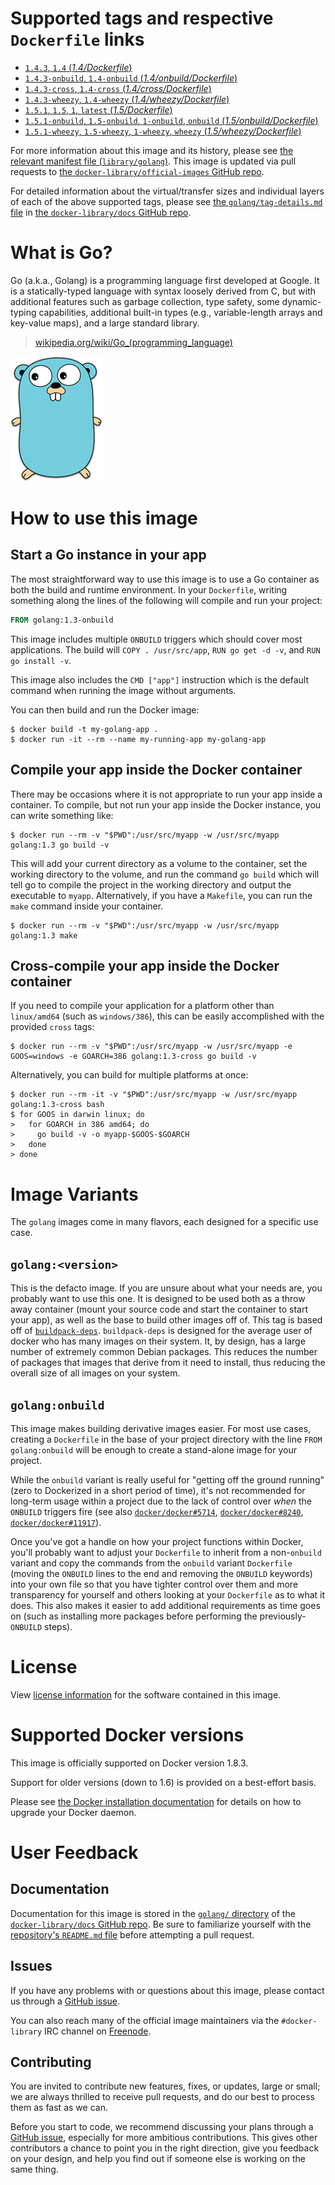 # Supported tags and respective `Dockerfile` links

-	[`1.4.3`, `1.4` (*1.4/Dockerfile*)](https://github.com/docker-library/golang/blob/a4f3927494b48c7bdb6ea6edac8f89818853b45b/1.4/Dockerfile)
-	[`1.4.3-onbuild`, `1.4-onbuild` (*1.4/onbuild/Dockerfile*)](https://github.com/docker-library/golang/blob/3427e88341de17a4d8921b859180a2649e1ab96e/1.4/onbuild/Dockerfile)
-	[`1.4.3-cross`, `1.4-cross` (*1.4/cross/Dockerfile*)](https://github.com/docker-library/golang/blob/3427e88341de17a4d8921b859180a2649e1ab96e/1.4/cross/Dockerfile)
-	[`1.4.3-wheezy`, `1.4-wheezy` (*1.4/wheezy/Dockerfile*)](https://github.com/docker-library/golang/blob/a4f3927494b48c7bdb6ea6edac8f89818853b45b/1.4/wheezy/Dockerfile)
-	[`1.5.1`, `1.5`, `1`, `latest` (*1.5/Dockerfile*)](https://github.com/docker-library/golang/blob/51d6eacd41fe80d41105142b9ad32f575082970f/1.5/Dockerfile)
-	[`1.5.1-onbuild`, `1.5-onbuild`, `1-onbuild`, `onbuild` (*1.5/onbuild/Dockerfile*)](https://github.com/docker-library/golang/blob/f1f65c0ab0097a5e3d079d5a74e2468e8d47563d/1.5/onbuild/Dockerfile)
-	[`1.5.1-wheezy`, `1.5-wheezy`, `1-wheezy`, `wheezy` (*1.5/wheezy/Dockerfile*)](https://github.com/docker-library/golang/blob/51d6eacd41fe80d41105142b9ad32f575082970f/1.5/wheezy/Dockerfile)

For more information about this image and its history, please see [the relevant manifest file (`library/golang`)](https://github.com/docker-library/official-images/blob/master/library/golang). This image is updated via pull requests to [the `docker-library/official-images` GitHub repo](https://github.com/docker-library/official-images).

For detailed information about the virtual/transfer sizes and individual layers of each of the above supported tags, please see [the `golang/tag-details.md` file](https://github.com/docker-library/docs/blob/master/golang/tag-details.md) in [the `docker-library/docs` GitHub repo](https://github.com/docker-library/docs).

# What is Go?

Go (a.k.a., Golang) is a programming language first developed at Google. It is a statically-typed language with syntax loosely derived from C, but with additional features such as garbage collection, type safety, some dynamic-typing capabilities, additional built-in types (e.g., variable-length arrays and key-value maps), and a large standard library.

> [wikipedia.org/wiki/Go_(programming_language)](http://en.wikipedia.org/wiki/Go_%28programming_language%29)

![logo](https://raw.githubusercontent.com/docker-library/docs/master/golang/logo.png)

# How to use this image

## Start a Go instance in your app

The most straightforward way to use this image is to use a Go container as both the build and runtime environment. In your `Dockerfile`, writing something along the lines of the following will compile and run your project:

```dockerfile
FROM golang:1.3-onbuild
```

This image includes multiple `ONBUILD` triggers which should cover most applications. The build will `COPY . /usr/src/app`, `RUN go get -d -v`, and `RUN
go install -v`.

This image also includes the `CMD ["app"]` instruction which is the default command when running the image without arguments.

You can then build and run the Docker image:

```console
$ docker build -t my-golang-app .
$ docker run -it --rm --name my-running-app my-golang-app
```

## Compile your app inside the Docker container

There may be occasions where it is not appropriate to run your app inside a container. To compile, but not run your app inside the Docker instance, you can write something like:

```console
$ docker run --rm -v "$PWD":/usr/src/myapp -w /usr/src/myapp golang:1.3 go build -v
```

This will add your current directory as a volume to the container, set the working directory to the volume, and run the command `go build` which will tell go to compile the project in the working directory and output the executable to `myapp`. Alternatively, if you have a `Makefile`, you can run the `make` command inside your container.

```console
$ docker run --rm -v "$PWD":/usr/src/myapp -w /usr/src/myapp golang:1.3 make
```

## Cross-compile your app inside the Docker container

If you need to compile your application for a platform other than `linux/amd64` (such as `windows/386`), this can be easily accomplished with the provided `cross` tags:

```console
$ docker run --rm -v "$PWD":/usr/src/myapp -w /usr/src/myapp -e GOOS=windows -e GOARCH=386 golang:1.3-cross go build -v
```

Alternatively, you can build for multiple platforms at once:

```console
$ docker run --rm -it -v "$PWD":/usr/src/myapp -w /usr/src/myapp golang:1.3-cross bash
$ for GOOS in darwin linux; do
>   for GOARCH in 386 amd64; do
>     go build -v -o myapp-$GOOS-$GOARCH
>   done
> done
```

# Image Variants

The `golang` images come in many flavors, each designed for a specific use case.

## `golang:<version>`

This is the defacto image. If you are unsure about what your needs are, you probably want to use this one. It is designed to be used both as a throw away container (mount your source code and start the container to start your app), as well as the base to build other images off of. This tag is based off of [`buildpack-deps`](https://registry.hub.docker.com/_/buildpack-deps/). `buildpack-deps` is designed for the average user of docker who has many images on their system. It, by design, has a large number of extremely common Debian packages. This reduces the number of packages that images that derive from it need to install, thus reducing the overall size of all images on your system.

## `golang:onbuild`

This image makes building derivative images easier. For most use cases, creating a `Dockerfile` in the base of your project directory with the line `FROM golang:onbuild` will be enough to create a stand-alone image for your project.

While the `onbuild` variant is really useful for "getting off the ground running" (zero to Dockerized in a short period of time), it's not recommended for long-term usage within a project due to the lack of control over *when* the `ONBUILD` triggers fire (see also [`docker/docker#5714`](https://github.com/docker/docker/issues/5714), [`docker/docker#8240`](https://github.com/docker/docker/issues/8240), [`docker/docker#11917`](https://github.com/docker/docker/issues/11917)).

Once you've got a handle on how your project functions within Docker, you'll probably want to adjust your `Dockerfile` to inherit from a non-`onbuild` variant and copy the commands from the `onbuild` variant `Dockerfile` (moving the `ONBUILD` lines to the end and removing the `ONBUILD` keywords) into your own file so that you have tighter control over them and more transparency for yourself and others looking at your `Dockerfile` as to what it does. This also makes it easier to add additional requirements as time goes on (such as installing more packages before performing the previously-`ONBUILD` steps).

# License

View [license information](http://golang.org/LICENSE) for the software contained in this image.

# Supported Docker versions

This image is officially supported on Docker version 1.8.3.

Support for older versions (down to 1.6) is provided on a best-effort basis.

Please see [the Docker installation documentation](https://docs.docker.com/installation/) for details on how to upgrade your Docker daemon.

# User Feedback

## Documentation

Documentation for this image is stored in the [`golang/` directory](https://github.com/docker-library/docs/tree/master/golang) of the [`docker-library/docs` GitHub repo](https://github.com/docker-library/docs). Be sure to familiarize yourself with the [repository's `README.md` file](https://github.com/docker-library/docs/blob/master/README.md) before attempting a pull request.

## Issues

If you have any problems with or questions about this image, please contact us through a [GitHub issue](https://github.com/docker-library/golang/issues).

You can also reach many of the official image maintainers via the `#docker-library` IRC channel on [Freenode](https://freenode.net).

## Contributing

You are invited to contribute new features, fixes, or updates, large or small; we are always thrilled to receive pull requests, and do our best to process them as fast as we can.

Before you start to code, we recommend discussing your plans through a [GitHub issue](https://github.com/docker-library/golang/issues), especially for more ambitious contributions. This gives other contributors a chance to point you in the right direction, give you feedback on your design, and help you find out if someone else is working on the same thing.
